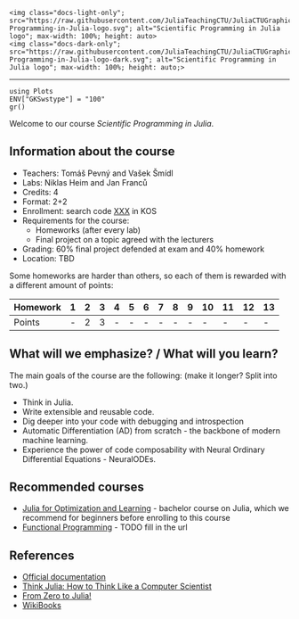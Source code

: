 ```@raw html
<img class="docs-light-only"; src="https://raw.githubusercontent.com/JuliaTeachingCTU/JuliaCTUGraphics/master/logo/Scientific-Programming-in-Julia-logo.svg"; alt="Scientific Programming in Julia logo"; max-width: 100%; height: auto>
<img class="docs-dark-only"; src="https://raw.githubusercontent.com/JuliaTeachingCTU/JuliaCTUGraphics/master/logo/Scientific-Programming-in-Julia-logo-dark.svg"; alt="Scientific Programming in Julia logo"; max-width: 100%; height: auto;>
```

---

```@setup grsetup
using Plots
ENV["GKSwstype"] = "100"
gr()
```

Welcome to our course *Scientific Programming in Julia*.

## Information about the course
- Teachers: Tomáš Pevný and Vašek Šmídl
- Labs: Niklas Heim and Jan Franců
- Credits: 4
- Format: 2+2
- Enrollment: search code [XXX](https://) in KOS
- Requirements for the course:
    - Homeworks (after every lab)
    - Final project on a topic agreed with the lecturers
- Grading: 60% final project defended at exam and 40% homework 
- Location: TBD

Some homeworks are harder than others, so each of them is rewarded with a
different amount of points:

| Homework | 1   | 2   | 3   | 4   | 5   | 6   | 7   | 8   | 9   | 10  | 11  | 12  | 13  |
| :--      | :-- | :-- | :-- | :-- | :-- | :-- | :-- | :-- | :-- | :-- | :-- | :-- | :-- |
| Points   | -   | 2   | 3   | -   | -   | -   | -   | -   | -   | -   | -   | -   | -   |


## What will we emphasize? / What will you learn?
The main goals of the course are the following: (make it longer? Split into two.)
- Think in Julia.
- Write extensible and reusable code.
- Dig deeper into your code with debugging and introspection
- Automatic Differentiation (AD) from scratch - the backbone of modern machine learning.
- Experience the power of code composability with Neural Ordinary Differential Equations - NeuralODEs.


## Recommended courses
- [Julia for Optimization and Learning](https://github.com/JuliaTeachingCTU/Julia-for-Optimization-and-Learning) - bachelor course on Julia, which we recommend for beginners before enrolling to this course
- [Functional Programming](https://) - TODO fill in the url


## References

- [Official documentation](https://docs.julialang.org/en/v1/)
- [Think Julia: How to Think Like a Computer Scientist](https://benlauwens.github.io/ThinkJulia.jl/latest/book.html#chap01)
- [From Zero to Julia!](https://techytok.com/from-zero-to-julia/)
- [WikiBooks](https://en.wikibooks.org/wiki/Introducing_Julia)
